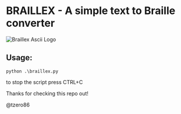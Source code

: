 # BRAILLEX - A simple text to Braille converter

![Braillex Ascii Logo](https://i.imgur.com/SaQHUDA.png)

## Usage:

`python .\braillex.py`

to stop the script press CTRL+C

Thanks for checking this repo out!

@tzero86


